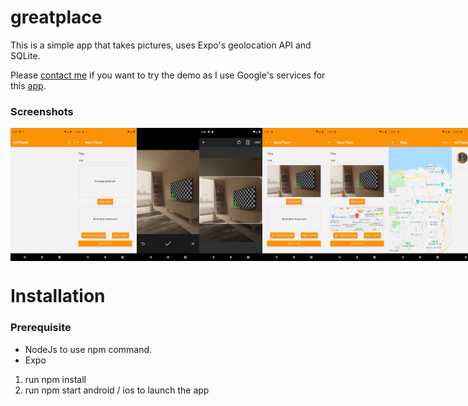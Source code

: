 # greatplace

This is a simple app that takes pictures, uses Expo's geolocation API and SQLite.

Please [contact me](mailto:nahcnats@gmail.com) if you want to try the demo as I use Google's services for this [app](https://expo.io/@nahcnats/projects/great-places).

### Screenshots

<div align="center">
  <div style="display: flex; align-items: flex-start; padding-horizontal: 1rem">
    <img src="https://github.com/nahcnats/screenshots/blob/main/greatplaces/Screenshot01.png" width="20%"/>
    <img src="https://github.com/nahcnats/screenshots/blob/main/greatplaces/Screenshot02.png" width="20%"/>
    <img src="https://github.com/nahcnats/screenshots/blob/main/greatplaces/Screenshot03.png" width="20%"/>
    <img src="https://github.com/nahcnats/screenshots/blob/main/greatplaces/Screenshot04.png" width="20%"/>
    <img src="https://github.com/nahcnats/screenshots/blob/main/greatplaces/Screenshot05.png" width="20%"/>
    <img src="https://github.com/nahcnats/screenshots/blob/main/greatplaces/Screenshot06.png" width="20%"/>
    <img src="https://github.com/nahcnats/screenshots/blob/main/greatplaces/Screenshot07.png" width="20%"/>
    <img src="https://github.com/nahcnats/screenshots/blob/main/greatplaces/Screenshot08.png" width="20%"/>
    <img src="https://github.com/nahcnats/screenshots/blob/main/greatplaces/Screenshot09.png" width="20%"/>
    <img src="https://github.com/nahcnats/screenshots/blob/main/greatplaces/Screenshot10.png" width="20%"/>
  </div>
</div>

# Installation

### Prerequisite

-   NodeJs to use npm command.
-   Expo

1. run npm install
2. run npm start android / ios to launch the app
